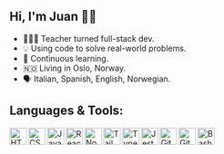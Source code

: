 ## Hi, I'm Juan 👋🏼

- 👨🏻‍💻 Teacher turned full-stack dev.
- 💡 Using code to solve real-world problems.
- 🌱 Continuous learning.
- 🇳🇴 Living in Oslo, Norway.
- 🗣 Italian, Spanish, English, Norwegian.

## Languages & Tools:

<img align="left" title="HTML5" width="30px" src="https://cdn.jsdelivr.net/gh/devicons/devicon/icons/html5/html5-plain.svg" style="max-width: 100%;">
<img align="left" title="CSS3" width="30px" src="https://cdn.jsdelivr.net/gh/devicons/devicon/icons/css3/css3-plain.svg" style="max-width: 100%;">
<img align="left" title="JavaScript" width="30px" src="https://cdn.jsdelivr.net/gh/devicons/devicon/icons/javascript/javascript-plain.svg" style="max-width: 100%;">
<img align="left" title="React" width="30px" src="https://cdn.jsdelivr.net/gh/devicons/devicon/icons/react/react-original.svg" style="max-width: 100%;">
<img align="left" title="NodeJS" width="30px" src="https://cdn.jsdelivr.net/gh/devicons/devicon/icons/nodejs/nodejs-original.svg" style="max-width: 100%;">
<img align="left" title="TailwindCSS" width="30px" src="https://cdn.jsdelivr.net/gh/devicons/devicon@latest/icons/tailwindcss/tailwindcss-original.svg" style="max-width: 100%;">
<img align="left" title="TypeScript" width="30px" src="https://cdn.jsdelivr.net/gh/devicons/devicon@latest/icons/typescript/typescript-original.svg" style="max-width: 100%;">
<img align="left" title="Jest" width="30px" src="https://cdn.jsdelivr.net/gh/devicons/devicon@latest/icons/jest/jest-plain.svg" style="max-width: 100%;">
<img align="left" title="Git" width="30px" src="https://cdn.jsdelivr.net/gh/devicons/devicon/icons/git/git-original.svg" style="max-width: 100%;">
<img align="left" title="GitHub" width="30px" src="https://cdn.jsdelivr.net/gh/devicons/devicon/icons/github/github-original.svg" style="max-width: 100%;">
<img align="left" title="Bash" width="30px" src="https://cdn.jsdelivr.net/gh/devicons/devicon/icons/bash/bash-original.svg" style="max-width: 100%;">

